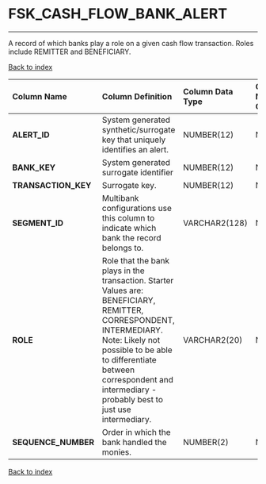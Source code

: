 # FSK_CASH_FLOW_BANK_ALERT

---

A record of which banks play a role on a given cash flow transaction.  Roles include REMITTER and BENEFICIARY.

[Back to index](./index.md)

| Column Name         | Column Definition                                                                                                                                                                                                                                            | Column Data Type   | Column Null Option   | PK   | FK   |
|:--------------------|:-------------------------------------------------------------------------------------------------------------------------------------------------------------------------------------------------------------------------------------------------------------|:-------------------|:---------------------|:-----|:-----|
| **ALERT_ID**        | System generated synthetic/surrogate key that uniquely identifies an alert.                                                                                                                                                                                  | NUMBER(12)         | Not Null             | Yes  | No   |
| **BANK_KEY**        | System generated surrogate identifier                                                                                                                                                                                                                        | NUMBER(12)         | Not Null             | Yes  | No   |
| **TRANSACTION_KEY** | Surrogate key.                                                                                                                                                                                                                                               | NUMBER(12)         | Not Null             | Yes  | No   |
| **SEGMENT_ID**      | Multibank configurations use this column to indicate which bank the record belongs to.                                                                                                                                                                       | VARCHAR2(128)      | Not Null             | Yes  | No   |
| **ROLE**            | Role that the bank plays in the transaction. Starter Values are: BENEFICIARY, REMITTER, CORRESPONDENT, INTERMEDIARY.  Note: Likely not possible to be able to differentiate between correspondent and intermediary - probably best to just use intermediary. | VARCHAR2(20)       | Null                 | No   | No   |
| **SEQUENCE_NUMBER** | Order in which the bank handled the monies.                                                                                                                                                                                                                  | NUMBER(2)          | Null                 | No   | No   |

[Back to index](./index.md)